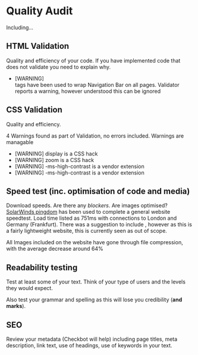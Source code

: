 # Quality Audit

Including...

## HTML Validation

Quality and efficiency of your code. If you have implemented code that does not validate you need to explain why.
- [WARNING] <Section> tags have been used to wrap Navigation Bar on all pages. Validator reports a warning, however understood this can be ignored


## CSS Validation

Quality and efficiency.

4 Warnings found as part of Validation, no errors included. Warnings are managable
- [WARNING] display is a CSS hack
- [WARNING] zoom is a CSS hack
- [WARNING] -ms-high-contrast is a vendor extension
- [WARNING] -ms-high-contrast is a vendor extension

## Speed test (inc. optimisation of code and media)

Download speeds. Are there any _blockers_. Are images optimised?
[SolarWinds pingdom](https://tools.pingdom.com/) has been used to complete a general website speedtest.  Load time listed as 751ms with connections to London and Germany (Frankfurt). There was a suggestion to include <expires>, however as this is a fairly lightweight website, this is currently seen as out of scope.

All Images included on the website have gone through file compression, with the average decrease around 64%

## Readability testing

Test at least some of your text. Think of your type of users and the levels they would expect.

Also test your grammar and spelling as this will lose you credibility (**and marks**).

## SEO

Review your metadata (Checkbot will help) including page titles, meta description, link text, use of headings, use of keywords in your text.
